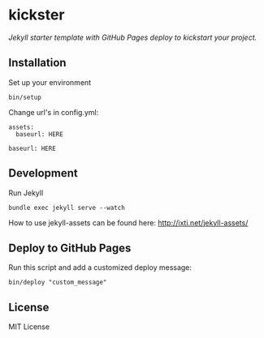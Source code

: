 kickster
========

*Jekyll starter template with GitHub Pages deploy to kickstart your project.*

## Installation

Set up your environment

    bin/setup

Change url's in config.yml:

    assets:
      baseurl: HERE

    baseurl: HERE

## Development

Run Jekyll

    bundle exec jekyll serve --watch

How to use jekyll-assets can be found here: http://ixti.net/jekyll-assets/

## Deploy to GitHub Pages

Run this script and add a customized deploy message:

    bin/deploy "custom_message"

## License

MIT License
